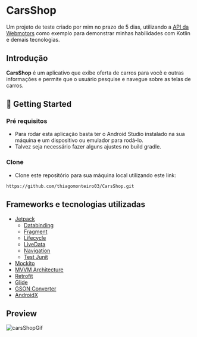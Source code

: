 # CarsShop
Um projeto de teste criado por mim no prazo de 5 dias, utilizando a [API da Webmotors](https://desafioonline.webmotors.com.br/swagger/ui/index#!/OnlineChallenge/OnlineChallenge_Vehicle) como exemplo para demonstrar minhas habilidades com Kotlin e demais tecnologias.

## Introdução
**CarsShop** é um aplicativo que exibe oferta de carros para você e outras informações e permite que o usuário pesquise e navegue sobre as telas de carros.

## 🚀 Getting Started

### Pré requisitos

- Para rodar esta aplicação basta ter o Android Studio instalado na sua máquina e um dispositivo ou emulador para rodá-lo. 
- Talvez seja necessário fazer alguns ajustes no build gradle.

### Clone

- Clone este repositório para sua máquina local utilizando este link:

```
https://github.com/thiagomonteiro03/CarsShop.git
```


## Frameworks e tecnologias utilizadas
- [Jetpack](https://developer.android.com/jetpack)
  - [Databinding](https://developer.android.com/jetpack/androidx/releases/databinding)
  - [Fragment](https://developer.android.com/jetpack/androidx/releases/fragment)
  - [Lifecycle](https://developer.android.com/jetpack/androidx/releases/lifecycle)
  - [LiveData](https://developer.android.com/topic/libraries/architecture/livedata?hl=pt-br)
  - [Navigation](https://developer.android.com/jetpack/androidx/releases/navigation)
  - [Test Junit](https://developer.android.com/jetpack/androidx/releases/test)
- [Mockito](https://site.mockito.org/)
- [MVVM Architecture](https://developer.android.com/jetpack/guide?gclid=Cj0KCQiAwqCOBhCdARIsAEPyW9nSLRR9wpjyczOEb-6sCh859FePC5dZeSGOAVUbfZ2vPio3BB6l3b8aAu-DEALw_wcB&gclsrc=aw.ds)
- [Retrofit](https://github.com/square/retrofit)
- [Glide](https://github.com/bumptech/glide)
- [GSON Converter](https://github.com/square/retrofit/tree/master/retrofit-converters/gson)
- [AndroidX](https://developer.android.com/jetpack/androidx?authuser=1)

## Preview

![carsShopGif](https://user-images.githubusercontent.com/60589333/147411341-569d8036-ee6d-4045-a4a9-e62fdd937cbc.gif)

